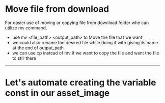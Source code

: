 # Move file from download

For easier use of moving or copying file from download folder whe can utilize mv command.

  * use mv <file_path> <output_path> to Move the file that we want
  * we could also rename the desired file while doing it with giving its name at the end of output_path
  * we can use cp instead of mv if we want to copy the file and want the file to still there

---

# Let's automate creating the variable const in our asset_image


